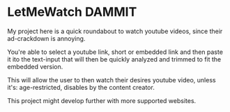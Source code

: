 # LetMeWatch DAMMIT

My project here is a quick roundabout to watch youtube videos, since their ad-crackdown is annoying.

You're able to select a youtube link, short or embedded link and then paste it ito the text-input that will then be quickly analyzed and trimmed to fit the embedded version.

This will allow the user to then watch their desires youtube video, unless it's: age-restricted, disables by the content creator.

This project might develop further with more supported websites.
